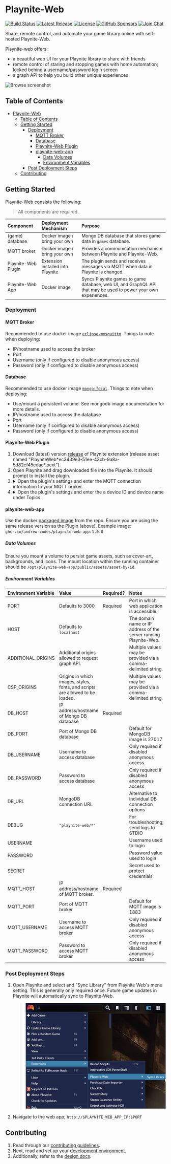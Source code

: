 # Playnite-Web

[![Build Status](https://github.com/andrew-codes/playnite-web/actions/workflows/verify-commits.yml/badge.svg)](https://github.com/andrew-codes/playnite-web/actions/workflows/verify-commits.yml)
[![Latest Release](https://img.shields.io/github/v/release/andrew-codes/playnite-web)](https://github.com/andrew-codes/playnite-web/releases/latest)
[![License](https://img.shields.io/github/license/andrew-codes/playnite-web)](https://github.com/andrew-codes/playnite-web?tab=AGPL-3.0-1-ov-file#readme)
[![GitHub Sponsors](https://img.shields.io/github/sponsors/andrew-codes)](https://github.com/sponsors/andrew-codes)
[![Join Chat](https://img.shields.io/badge/dynamic/json?url=https%3A%2F%2Fmatrix.org%2F_matrix%2Fclient%2Funstable%2Fim.nheko.summary%2Fsummary%2F%2523playnite-web%3Agitter.im&query=num_joined_members&label=Chat%20Members)](https://matrix.to/#/#playnite-web:gitter.im)

Share, remote control, and automate your game library online with self-hosted Playnite-Web.

Playnite-web offers:

- a beautiful web UI for your Playnite library to share with friends
- remote control of staring and stopping games with home automation; locked behind a username/password login screen
- a graph API to help you build other unique experiences

![Browse screenshot](docs/assets/images/browse-screenshot.png)

## Table of Contents

- [Playnite-Web](#playnite-web)
  - [Table of Contents](#table-of-contents)
  - [Getting Started](#getting-started)
    - [Deployment](#deployment)
      - [MQTT Broker](#mqtt-broker)
      - [Database](#database)
      - [Playnite-Web Plugin](#playnite-web-plugin)
      - [playnite-web-app](#playnite-web-app)
        - [Data Volumes](#data-volumes)
        - [Environment Variables](#environment-variables)
    - [Post Deployment Steps](#post-deployment-steps)
  - [Contributing](#contributing)

## Getting Started

Playnite-Web consists the following:

> All components are required.

| Component           | Deployment Mechanism              | Purpose                                                                                                        |
| :------------------ | :-------------------------------- | :------------------------------------------------------------------------------------------------------------- |
| (game) database     | Docker image / bring your own     | Mongo DB database that stores game data in `games` database.                                                   |
| MQTT broker         | Docker image / bring your own     | Provides a communication mechanism between Playnite and Playnite-Web.                                          |
| Playnite-Web Plugin | Extension installed into Playnite | The plugin sends and receives messages via MQTT when data in Playnite is changed.                              |
| Playnite-Web App    | Docker image                      | Syncs Playnite games to game database, web UI, and GraphQL API that may be used to power your own experiences. |

### Deployment

#### MQTT Broker

Recommended to use docker image [`eclipse-mosquitto`](https://hub.docker.com/_/eclipse-mosquitto/). Things to note when deploying:

- IP/hostname used to access the broker
- Port
- Username (only if configured to disable anonymous access)
- Password (only if configured to disable anonymous access)

#### Database

Recommended to use docker image [`mongo:focal`](https://hub.docker.com/_/mongo/). Things to note when deploying:

- Use/mount a persistent volume. See mongodb image documentation for more details.
- IP/hostname used to access the database
- Port
- Username (only if configured to disable anonymous access)
- Password (only if configured to disable anonymous access)

#### Playnite-Web Plugin

1. Download (latest) version [release](https://github.com/andrew-codes/playnite-web/releases) of Playnite extension (release asset named "PlayniteWeb\*ec3439e3-51ee-43cb-9a8a-5d82cf45edac\*.pext").
1. Open Playnite and drag downloaded file into the Playnite. It should prompt to install the plugin.
1. <details><summary>Open the plugin's settings and enter the MQTT connection information to your MQTT broker.</summary>
      > ![Mqtt connection settings screenshot](docs/assets/images/mqtt-connection-screenshot.png)
   </details>
1. <details><summary>Open the plugin's settings and enter the a device ID and device name under Topics.</summary>
   > ![Topics settings screenshot](docs/assets/images/topics-screenshot.png)
   </details>

#### playnite-web-app

Use the docker [packaged image](https://github.com/andrew-codes/playnite-web/pkgs/container/playnite-web-app) from the repo. Ensure you are using the same release version as the Plugin (above). Example image: `ghcr.io/andrew-codes/playnite-web-app:1.0.0`

##### Data Volumes

Ensure you mount a volume to persist game assets, such as cover-art, backgrounds, and icons. The mount location within the running container should be `/opt/playnite-web-app/public/assets/asset-by-id`.

##### Environment Variables

| Environment Variable | Value                                                                         | Required? | Notes                                                             |
| :------------------- | :---------------------------------------------------------------------------- | :-------- | :---------------------------------------------------------------- |
| PORT                 | Defaults to 3000                                                              | Required  | Port in which web application is accessible.                      |
| HOST                 | Defaults to `localhost`                                                       |           | The domain name or IP address of the server running Playnite-Web. |
| ADDITIONAL_ORIGINS   | Additional origins allowed to request graph API.                              |           | Multiple values may be provided via a comma-delimited string.     |
| CSP_ORIGINS          | Origins in which images, styles, fonts, and scripts are allowed to be loaded. |           | Multiple values may be provided via a comma-delimited string.     |
| DB_HOST              | IP address/hostname of Mongo DB database                                      | Required  |                                                                   |
| DB_PORT              | Port of Mongo DB database                                                     |           | Default for MongoDB image is 27017                                |
| DB_USERNAME          | Username to access database                                                   |           | Only required if disabled anonymous access                        |
| DB_PASSWORD          | Password to access database                                                   |           | Only required if disabled anonymous access                        |
| DB_URL               | MongoDB connection URL                                                        |           | Alternative to individual DB connection options                   |
| DEBUG                | `"playnite-web/*"`                                                            |           | For troubleshooting; send logs to STDIO                           |
| USERNAME             |                                                                               |           | Username used to login                                            |
| PASSWORD             |                                                                               |           | Password value used to login                                      |
| SECRET               |                                                                               |           | Secret used to protect credentials                                |
| MQTT_HOST            | IP address/hostname of MQTT broker.                                           | Required  |                                                                   |
| MQTT_PORT            | Port of MQTT broker                                                           |           | Default for MQTT image is 1883                                    |
| MQTT_USERNAME        | Username to access MQTT broker                                                |           | Only required if disabled anonymous access                        |
| MQTT_PASSWORD        | Password to access MQTT broker                                                |           | Only required if disabled anonymous access                        |

### Post Deployment Steps

1. Open Playnite and select and "Sync Library" from Playnite Web's menu setting. This is generally only required once. Future game updates in Playnite will automatically sync to Playnite-Web.
   > ![Sync Library menu setting](docs/assets/images/sync-library-menu-setting.png)
1. Navigate to the web app; `http://$PLAYNITE_WEB_APP_IP:$PORT`

## Contributing

1. Read through our [contributing guidelines](docs/CONTRIBUTING.md).
2. Next, read and set up your [development environment](docs/contributing/development-environment.md).
3. Additionally, refer to the [design docs](docs/design).
